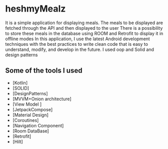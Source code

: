 # heshmyMealz
It is a simple application for displaying meals. The meals to be displayed are fetched through the API and then displayed to the user
There is a possibility to store these meals in the database using ROOM and Retrofit to display it in offline modes
In this application, I use the latest Android development techniques with the best practices to write clean code that is easy to understand, modify, and develop in the future. I used oop and Solid and design patterns


## Some of the tools I used

* [Kotlin]
* [SOLID]
* [DesignPatterns]
* [MVVM+Onion architecture]
* [View Model ]
* [JetpackCompose]
* [Material Design]
* [Coroutines]
* [Navigation Component]
* [Room DataBase]
* [Retrofit]
* [Hilt]



